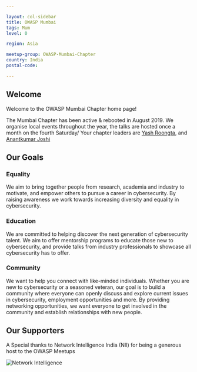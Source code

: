 ```yaml
---

layout: col-sidebar
title: OWASP Mumbai
tags: Mum
level: 0

region: Asia

meetup-group: OWASP-Mumbai-Chapter
country: India
postal-code: 

---
```

## Welcome
Welcome to the OWASP Mumbai Chapter home page!

The Mumbai Chapter has been active & rebooted in August 2019. We organise local events throughout the year, the talks are hosted once a month on the fourth Saturday/
Your chapter leaders are [Yash Roongta](https://twitter.com/acc3ssp0int), and [Anantkumar Joshi](https://twitter.com/w1r3sh65rk)

## Our Goals
### Equality
We aim to bring together people from research, academia and industry to motivate, and empower others to pursue a career in cybersecurity. By raising awareness we work towards increasing diversity and equality in cybersecurity.

### Education
We are committed to helping discover the next generation of cybersecurity talent. We aim to offer mentorship programs to educate those new to cybersecurity, and provide talks from industry professionals to showcase all cybersecurity has to offer.

### Community
We want to help you connect with like-minded individuals. Whether you are new to cybersecurity or a seasoned veteran, our goal is to build a community where everyone can openly discuss and explore current issues in cybersecurity, employment opportunities and more. By providing networking opportunities, we want everyone to get involved in the community and establish relationships with new people.


## Our Supporters
A Special thanks to Network Intelligence India (NII) for being a generous host to the OWASP Meetups

![Network Intelligence](NII.png)
